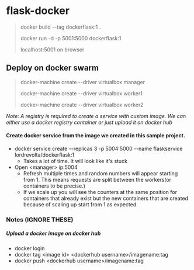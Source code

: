 # flask-docker

> docker build --tag dockerflask:1 . 
>
> docker run -d -p 5001:5000 dockerflask:1
>
> localhost:5001 on browser


## Deploy on docker swarm
> docker-machine create --driver virtualbox manager
>
> docker-machine create --driver virtualbox worker1
>
> docker-machine create --driver virtualbox worker2

*Note: A registry is required to create a service with custom image. We can either use a docker registry container or just upload it on docker hub*

#### Create docker service from the image we created in this sample project.
- docker service create --replicas 3 -p 5004:5000 --name flaskservice lordrevolta/dockerflask:1
    - Takes a lot of time. It will look like it's stuck
- Open \<manager\> ip:5004
    - Refresh multiple times and random numbers will appear starting from 1. This means requests are split between the workers(or containers to be precise.)
    - If we scale up you will see the counters at the same position for containers that already exist but the new containers that are created because of scaling up start from 1 as expected.
    
    
### Notes (IGNORE THESE)
##### Upload a docker image on docker hub
- docker login
- docker tag \<image id\> \<dockerhub username\>/imagename:tag
- docker push \<dockerhub username\>/imagename:tag
